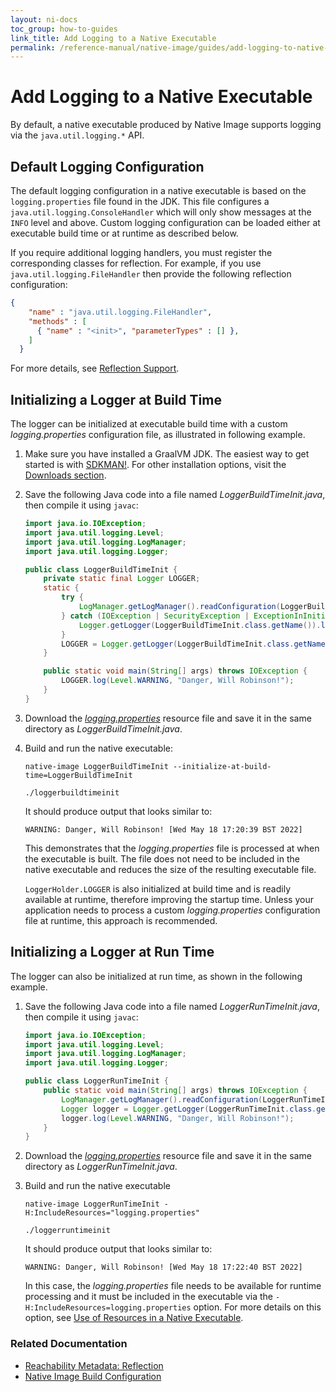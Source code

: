 ```yaml
---
layout: ni-docs
toc_group: how-to-guides
link_title: Add Logging to a Native Executable
permalink: /reference-manual/native-image/guides/add-logging-to-native-executable/
---
```


# Add Logging to a Native Executable

By default, a native executable produced by Native Image supports logging via the `java.util.logging.*` API.

## Default Logging Configuration

The default logging configuration in a native executable is based on the `logging.properties` file found in the JDK.
This file configures a `java.util.logging.ConsoleHandler` which will only show messages at the `INFO` level and above.
Custom logging configuration can be loaded either at executable build time or at runtime as described below.

If you require additional logging handlers, you must register the corresponding classes for reflection.
For example, if you use `java.util.logging.FileHandler` then provide the following reflection configuration:
```json
{
    "name" : "java.util.logging.FileHandler",
    "methods" : [
      { "name" : "<init>", "parameterTypes" : [] },
    ]
  }
```
For more details, see [Reflection Support](../Reflection.md).

## Initializing a Logger at Build Time

The logger can be initialized at executable build time with a custom _logging.properties_ configuration file, as illustrated in following example.

1. Make sure you have installed a GraalVM JDK.
The easiest way to get started is with [SDKMAN!](https://sdkman.io/jdks#graal).
For other installation options, visit the [Downloads section](https://www.graalvm.org/downloads/).

2. Save the following Java code into a file named _LoggerBuildTimeInit.java_, then compile it using `javac`:
    ```java
    import java.io.IOException;
    import java.util.logging.Level;
    import java.util.logging.LogManager;
    import java.util.logging.Logger;

    public class LoggerBuildTimeInit {
        private static final Logger LOGGER;
        static {
            try {
                LogManager.getLogManager().readConfiguration(LoggerBuildTimeInit.class.getResourceAsStream("/logging.properties"));
            } catch (IOException | SecurityException | ExceptionInInitializerError ex) {
                Logger.getLogger(LoggerBuildTimeInit.class.getName()).log(Level.SEVERE, "Failed to read logging.properties file", ex);
            }
            LOGGER = Logger.getLogger(LoggerBuildTimeInit.class.getName());
        }

        public static void main(String[] args) throws IOException {
            LOGGER.log(Level.WARNING, "Danger, Will Robinson!");
        }
    } 
    ```

3. Download the [_logging.properties_](../assets/logging.properties) resource file and save it in the same directory as _LoggerBuildTimeInit.java_.

4. Build and run the native executable:
    ```shell
    native-image LoggerBuildTimeInit --initialize-at-build-time=LoggerBuildTimeInit
    ```
    ```shell
    ./loggerbuildtimeinit
    ```
    It should produce output that looks similar to:
    ```shell
    WARNING: Danger, Will Robinson! [Wed May 18 17:20:39 BST 2022]
    ```

    This demonstrates that the _logging.properties_ file is processed at when the executable is built.
    The file does not need to be included in the native executable and reduces the size of the resulting executable file.

   `LoggerHolder.LOGGER` is also initialized at build time and is readily available at runtime, therefore improving the startup time. 
   Unless your application needs to process a custom _logging.properties_ configuration file at runtime, this approach is recommended.

## Initializing a Logger at Run Time

The logger can also be initialized at run time, as shown in the following example.

1. Save the following Java code into a file named _LoggerRunTimeInit.java_, then compile it using `javac`:

    ```java
    import java.io.IOException;
    import java.util.logging.Level;
    import java.util.logging.LogManager;
    import java.util.logging.Logger;
    
    public class LoggerRunTimeInit {
        public static void main(String[] args) throws IOException {
            LogManager.getLogManager().readConfiguration(LoggerRunTimeInit.class.getResourceAsStream("/logging.properties"));
            Logger logger = Logger.getLogger(LoggerRunTimeInit.class.getName());
            logger.log(Level.WARNING, "Danger, Will Robinson!");
        }
    }
    ```

2. Download the [_logging.properties_](../assets/logging.properties) resource file and save it in the same directory as _LoggerRunTimeInit.java_.

3. Build and run the native executable
    ```shell
    native-image LoggerRunTimeInit -H:IncludeResources="logging.properties"
    ```
    ```shell
    ./loggerruntimeinit
    ```
    It should produce output that looks similar to:
    ```
    WARNING: Danger, Will Robinson! [Wed May 18 17:22:40 BST 2022]
    ```

    In this case, the _logging.properties_ file needs to be available for runtime processing and it must be included in the executable via the `-H:IncludeResources=logging.properties` option. For more details on this option, see [Use of Resources in a Native Executable](../Resources.md).

### Related Documentation

* [Reachability Metadata: Reflection](../ReachabilityMetadata.md#reflection)
* [Native Image Build Configuration](../BuildConfiguration.md)
